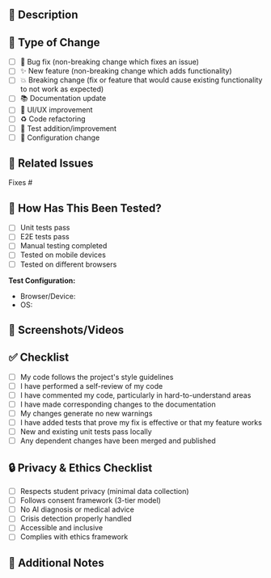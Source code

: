 ## 📝 Description

<!-- Describe your changes in detail -->

## 🎯 Type of Change

<!-- Mark the relevant option with an "x" -->

- [ ] 🐛 Bug fix (non-breaking change which fixes an issue)
- [ ] ✨ New feature (non-breaking change which adds functionality)
- [ ] 💥 Breaking change (fix or feature that would cause existing functionality to not work as expected)
- [ ] 📚 Documentation update
- [ ] 🎨 UI/UX improvement
- [ ] ♻️ Code refactoring
- [ ] 🧪 Test addition/improvement
- [ ] 🔧 Configuration change

## 🔗 Related Issues

<!-- Link related issues: Fixes #123, Closes #456 -->

Fixes #

## 🧪 How Has This Been Tested?

<!-- Describe the tests you ran -->

- [ ] Unit tests pass
- [ ] E2E tests pass
- [ ] Manual testing completed
- [ ] Tested on mobile devices
- [ ] Tested on different browsers

**Test Configuration:**

- Browser/Device:
- OS:

## 📸 Screenshots/Videos

<!-- If UI changes, add screenshots or screen recordings -->

## ✅ Checklist

<!-- Mark completed items with an "x" -->

- [ ] My code follows the project's style guidelines
- [ ] I have performed a self-review of my code
- [ ] I have commented my code, particularly in hard-to-understand areas
- [ ] I have made corresponding changes to the documentation
- [ ] My changes generate no new warnings
- [ ] I have added tests that prove my fix is effective or that my feature works
- [ ] New and existing unit tests pass locally
- [ ] Any dependent changes have been merged and published

## 🔒 Privacy & Ethics Checklist

<!-- For features involving student data or AI -->

- [ ] Respects student privacy (minimal data collection)
- [ ] Follows consent framework (3-tier model)
- [ ] No AI diagnosis or medical advice
- [ ] Crisis detection properly handled
- [ ] Accessible and inclusive
- [ ] Complies with ethics framework

## 📝 Additional Notes

<!-- Any additional information for reviewers -->
